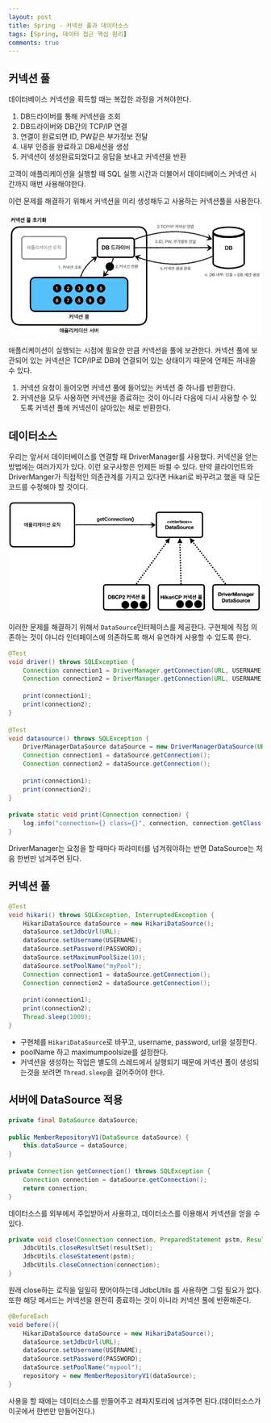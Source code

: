 ```yaml
---
layout: post
title: Spring - 커넥션 풀과 데이터소스
tags: [Spring, 데이터 접근 핵심 원리]
comments: true
---
```


## 커넥션 풀

데이터베이스 커넥션을 획득할 때는 복잡한 과정을 거쳐야한다.

1. DB드라이버를 통해 커넥션을 조회
2. DB드라이버와 DB간의 TCP/IP 연결
3. 연결이 완료되면 ID, PW같은 부가정보 전달
4. 내부 인증을 완료하고 DB세션을 생성
5. 커넥션이 생성완료되었다고 응답을 보내고 커넥션을 반환

고객이 애플리케이션을 실행할 때 SQL 실행 시간과 더불어서 데이터베이스 커넥션 시간까지 매번 사용해야한다.

이런 문제를 해결하기 위해서 커넥션을 미리 생성해두고 사용하는 커넥션풀을 사용한다.

![pool](/assets/img/connectionpool.PNG)

애플리케이션이 실행되는 시점에 필요한 만큼 커넥션을 풀에 보관한다. 커넥션 풀에 보관되어 있는 커넥션은 TCP/IP로 DB에 연결되어 있는 상태이기 때문에 언제든 꺼내쓸 수 있다.

1. 커넥션 요청이 들어오면 커넥션 풀에 들어있는 커넥션 중 하나를 반환한다.
2. 커넥션을 모두 사용하면 커넥션을 종료하는 것이 아니라 다음에 다시 사용할 수 있도록 커넥션 풀에 커넥션이 살아있는 채로 반환한다.

## 데이터소스

우리는 앞서서 데이터베이스를 연결할 때 DriverManager를 사용했다. 커넥션을 얻는 방법에는 여러가지가 있다. 이런 요구사항은 언제든 바뀔 수 있다. 만약 클라이언트와 DriverManger가 직접적인 의존관계를 가지고 있다면 Hikari로 바꾸려고 했을 때 
모든 코드를 수정해야 할 것이다.

![datasource](/assets/img/datasource.PNG)

이러한 문제를 해결하기 위해서 `DataSource`인터페이스를 제공한다. 구현체에 직접 의존하는 것이 아니라 인터페이스에 의존하도록 해서 유연하게 사용할 수 있도록 한다.

```java
@Test
void driver() throws SQLException {
    Connection connection1 = DriverManager.getConnection(URL, USERNAME, PASSWORD);
    Connection connection2 = DriverManager.getConnection(URL, USERNAME, PASSWORD);

    print(connection1);
    print(connection2);
}

@Test
void datasource() throws SQLException {
    DriverManagerDataSource dataSource = new DriverManagerDataSource(URL, USERNAME, PASSWORD);
    Connection connection1 = dataSource.getConnection();
    Connection connection2 = dataSource.getConnection();

    print(connection1);
    print(connection2);
}

private static void print(Connection connection) {
    log.info("connection={} class={}", connection, connection.getClass());
}
```

DriverManager는 요청을 할 때마다 파라미터를 넘겨줘야하는 반면 DataSource는 처음 한번만 넘겨주면 된다.

## 커넥션 풀

```java
@Test
void hikari() throws SQLException, InterruptedException {
    HikariDataSource dataSource = new HikariDataSource();
    dataSource.setJdbcUrl(URL);
    dataSource.setUsername(USERNAME);
    dataSource.setPassword(PASSWORD);
    dataSource.setMaximumPoolSize(10);
    dataSource.setPoolName("myPool");
    Connection connection1 = dataSource.getConnection();
    Connection connection2 = dataSource.getConnection();

    print(connection1);
    print(connection2);
    Thread.sleep(1000);
}
```

- 구현체를 `HikariDataSource`로 바꾸고, username, password, url을 설정한다.
- poolName 하고 maximumpoolsize를 설정한다.
- 커넥션을 생성하는 작업은 별도의 스레드에서 실행되기 때문에 커넥션 풀이 생성되는것을 보려면 `Thread.sleep`을 걸어주어야 한다.

## 서버에 DataSource 적용

```java
private final DataSource dataSource;

public MemberRepositoryV1(DataSource dataSource) {
    this.dataSource = dataSource;
}

private Connection getConnection() throws SQLException {
    Connection connection = dataSource.getConnection();
    return connection;
}
```

데이터소스를 외부에서 주입받아서 사용하고, 데이터소스를 이용해서 커넥션을 얻을 수 있다.

```java
private void close(Connection connection, PreparedStatement pstm, ResultSet resultSet) {
    JdbcUtils.closeResultSet(resultSet);
    JdbcUtils.closeStatement(pstm);
    JdbcUtils.closeConnection(connection);
}
```

원래 close하는 로직을 일일히 짰어야하는데 JdbcUtils 를 사용하면 그럴 필요가 없다. 또한 해당 메서드는 커넥션을 완전히 종료하는 것이 아니라 커넥션 풀에 반환해준다.

```java
@BeforeEach
void before(){
    HikariDataSource dataSource = new HikariDataSource();
    dataSource.setJdbcUrl(URL);
    dataSource.setUsername(USERNAME);
    dataSource.setPassword(PASSWORD);
    dataSource.setPoolName("mypool");
    repository = new MemberRepositoryV1(dataSource);
}
```

사용을 할 때에는 데이터소스를 만들어주고 레파지토리에 넘겨주면 된다.(데이터소스가 이곳에서 한번만 만들어진다.)
